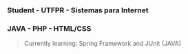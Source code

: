 ### Student - UTFPR - Sistemas para Internet
### JAVA - PHP - HTML/CSS
> Currently learning: Spring Framework and JUnit (JAVA)

